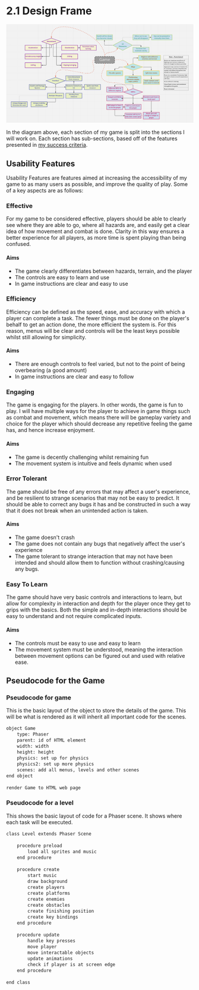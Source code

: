 # 2.1 Design Frame

![](<../.gitbook/assets/image (5) (1) (2).png>)

In the diagram above, each section of my game is split into the sections I will work on. Each section has sub-sections, based off of the features presented in [my success criteria](../1-analysis/1.5-success-criteria.md).&#x20;

## Usability Features

Usability Features are features aimed at increasing the accessibility of my game to as many users as possible, and improve the quality of play. Some of a key aspects are as follows:

### Effective

For my game to be considered effective, players should be able to clearly see where they are able to go, where all hazards are, and easily get a clear idea of how movement and combat is done. Clarity in this way ensures a better experience for all players, as more time is spent playing than being confused.

#### Aims

* The game clearly differentiates between hazards, terrain, and the player
* The controls are easy to learn and use
* In game instructions are clear and easy to use

### Efficiency

Efficiency can be defined as the speed, ease, and accuracy with which a player can complete a task. The fewer things must be done on the player's behalf to get an action done, the more efficient the system is. For this reason, menus will be clear and controls will be the least keys possible whilst still allowing for simplicity.&#x20;

#### Aims

* There are enough controls to feel varied, but not to the point of being overbearing (a good amount)
* In game instructions are clear and easy to follow

### Engaging

The game is engaging for the players. In other words, the game is fun to play. I will have multiple ways for the player to achieve in game things such as combat and movement, which means there will be gameplay variety and choice for the player which should decrease any repetitive feeling the game has, and hence increase enjoyment.

#### Aims

* The game is decently challenging whilst remaining fun
* The movement system is intuitive and feels dynamic when used

### Error Tolerant

The game should be free of any errors that may affect a user's experience, and be resilient to strange scenarios that may not be easy to predict. It should be able to correct any bugs it has and be constructed in such a way that it does not break when an unintended action is taken.

#### Aims

* The game doesn't crash
* The game does not contain any bugs that negatively affect the user's experience
* The game tolerant to strange interaction that may not have been intended and should allow them to function without crashing/causing any bugs.&#x20;

### Easy To Learn

The game should have very basic controls and interactions to learn, but allow for complexity in interaction and depth for the player once they get to grips with the basics. Both the simple and in-depth interactions should be easy to understand and not require complicated inputs.

#### Aims

* The controls must be easy to use and easy to learn
* The movement system must be understood, meaning the interaction between movement options can be figured out and used with relative ease.

## Pseudocode for the Game

### Pseudocode for game

This is the basic layout of the object to store the details of the game. This will be what is rendered as it will inherit all important code for the scenes.

```
object Game
    type: Phaser
    parent: id of HTML element
    width: width
    height: height
    physics: set up for physics
    physics2: set up more physics
    scenes: add all menus, levels and other scenes
end object

render Game to HTML web page
```

### Pseudocode for a level

This shows the basic layout of code for a Phaser scene. It shows where each task will be executed.

```
class Level extends Phaser Scene

    procedure preload
        load all sprites and music
    end procedure
    
    procedure create
        start music
        draw background
        create players
        create platforms
        create enemies
        create obstacles
        create finishing position
        create key bindings
    end procedure
    
    procedure update
        handle key presses
        move player
        move interactable objects
        update animations
        check if player is at screen edge
    end procedure
    
end class
```
